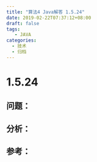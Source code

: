 ```yaml
---
title: "算法4 Java解答 1.5.24"
date: 2019-02-22T07:37:12+08:00
draft: false
tags:
   - JAVA
categories:
  - 技术
  - 归档
---
```



# 1.5.24

## 问题：


## 分析：


## 参考：


